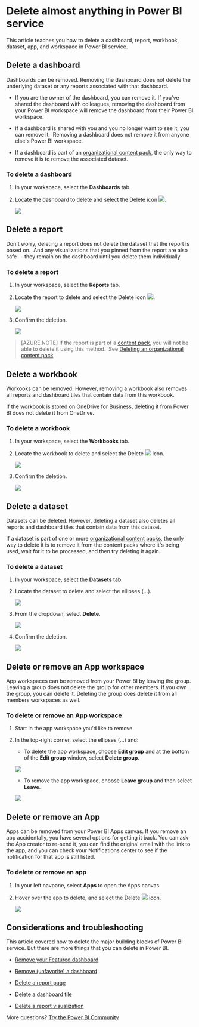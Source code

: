 ﻿<properties
   pageTitle="Delete a dashboard, report, workbook, dataset, or workspace from Power BI"
   description="Learn how to delete almost anything from Power BI"
   services="powerbi"
   documentationCenter=""
   authors="mihart"
   manager="erikre"
   backup=""
   editor=""
   tags=""
   qualityFocus="no"
   qualityDate=""/>

<tags
   ms.service="powerbi"
   ms.devlang="NA"
   ms.topic="article"
   ms.tgt_pltfrm="NA"
   ms.workload="powerbi"
   ms.date="04/16/2017"
   ms.author="mihart"/>

#  Delete almost anything in Power BI service
This article teaches you how to delete a dashboard, report, workbook, dataset, app, and workspace in Power BI service.

## Delete a dashboard

Dashboards can be removed. Removing the dashboard does not delete the underlying dataset or any reports associated with that dashboard.

-   If you are the owner of the dashboard, you can remove it. If you've shared the dashboard with colleagues, removing the dashboard from your Power BI workspace will remove the dashboard from their Power BI workspace.

-   If a dashboard is shared with you and you no longer want to see it, you can remove it.  Removing a dashboard does not remove it from anyone else's Power BI workspace.

-   If a dashboard is part of an [organizational content pack](powerbi-service-organizational-content-pack-delete.md), the only way to remove it is to remove the associated dataset.

### To delete a dashboard  
1.  In your workspace, select the **Dashboards** tab.

2. Locate the dashboard to delete and select the Delete icon ![](media/powerbi-service-delete/power-bi-delete-icon.png). 

    ![](media/powerbi-service-delete/power-bi-delete-dash.gif)


## Delete a report  

Don't worry, deleting a report does not delete the dataset that the report is based on.  And any visualizations that you pinned from the report are also safe -- they remain on the dashboard until you delete them individually.

### To delete a report  
1.  In your workspace, select the **Reports** tab.

2. Locate the report to delete and select the Delete icon   ![](media/powerbi-service-delete/power-bi-delete-icon.png).   

    ![](media/powerbi-service-delete/power-bi-delete-reportnew.png)

3.  Confirm the deletion.

    ![](media/powerbi-service-delete/power-bi-delete-report.png)

> [AZURE.NOTE] If the report is part of a [content pack](powerbi-service-organizational-content-packs-introduction.md), you will not be able to delete it using this method.  See [Deleting an organizational content pack](powerbi-service-organizational-content-pack-delete.md).

## Delete a workbook  

Workooks can be removed. However, removing a workbook also removes all reports and dashboard tiles that contain data from this workbook.

If the workbook is stored on OneDrive for Business, deleting it from Power BI does not delete it from OneDrive.

### To delete a workbook  
1.  In your workspace, select the **Workbooks** tab.

2. Locate the workbook to delete and select the Delete ![](media/powerbi-service-delete/power-bi-delete-report2.png) icon.

    ![](media/powerbi-service-delete/power-bi-delete-workbooknew.png)

3.  Confirm the deletion.

    ![](media/powerbi-service-delete/power-bi-delete-confirm.png)



## Delete a dataset  

Datasets can be deleted. However, deleting a dataset also deletes all reports and dashboard tiles that contain data from this dataset.

If a dataset is part of one or more [organizational content packs](powerbi-service-organizational-content-pack-delete.md), the only way to delete it is to remove it from the content packs where it's being used, wait for it to be processed, and then try deleting it again.

### To delete a dataset  
1.  In your workspace, select the **Datasets** tab.

2. Locate the dataset to delete and select the ellipses (...).  

    ![](media/powerbi-service-delete/power-bi-delete-datasetnew.png)

2.  From the dropdown, select **Delete**.

    ![](media/powerbi-service-delete/power-bi-delete-datasetnew2.png)

3.  Confirm the deletion.

    ![](media/powerbi-service-delete/power-bi-delete-dataset-confirm.png)


##  Delete or remove an App workspace
App workspaces can be removed from your Power BI by leaving the group. Leaving a group does not delete the group for other members. If you own the group, you can delete it. Deleting the group does delete it from all members workspaces as well.

###    To delete or remove an App workspace

1.  Start in the app workspace you'd like to remove.

2. In the top-right corner, select the ellipses (...) and:

    -    To delete the app workspace, choose **Edit group** and at the bottom of the **Edit group** window, select **Delete group**.

      ![](media/powerbi-service-delete/power-bi-edit-group.png)

    -    To remove the app workspace, choose **Leave group** and then select **Leave**.

      ![](media/powerbi-service-delete/power-bi-leave-group.png)

##  Delete or remove an App
Apps can be removed from your Power BI Apps canvas. If you remove an app accidentally, you have several options for getting it back.  You can ask the App creator to re-send it, you can find the original email with the link to the app, and you can check your Notifications center to see if the notification for that app is still listed.

###    To delete or remove an app

1.  In your left navpane, select **Apps** to open the Apps canvas. 

2.    Hover over the app to delete, and select the Delete ![](media/powerbi-service-delete/power-bi-delete-report2.png)  icon.

      ![](media/powerbi-service-delete/power-bi-app-menu.png)


## Considerations and troubleshooting
This article covered how to delete the major building blocks of Power BI service. But there are more things that you can delete in Power BI.  

-    [Remove your Featured dashboard](powerbi-service-featured-dashboards#change-the-featured-dashboard.md)

-    [Remove (unfavorite) a dashboard](powerbi-service-favorite-dashboards#unfavorite-a-dashboard.md)

-    [Delete a report page](powerbi-service-delete-a-page-from-a-report.md)

-    [Delete a dashboard tile](powerbi-service-edit-a-tile-in-a-dashboard.md)

-    [Delete a report visualization](powerbi-service-delete-a-visualization.md)

More questions? [Try the Power BI Community](http://community.powerbi.com/) 
